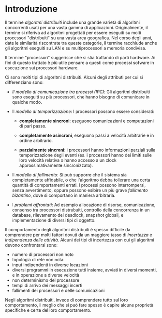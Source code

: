 # Introduzione

Il termine *algoritmi distribuiti* include una grande varietà di algoritmi
concorrenti usati per una vasta gamma di applicazioni. Originalmente, il
termine si riferiva ad algoritmi progettati per essere eseguiti su molti
processori "distribuiti" su una vasta area geografica. Nel corso degli anni,
date le similarità riscontrate tra queste categorie, il termine racchiude anche
gli algoritmi eseguiti su LAN e su multiprocessori a memoria condivisa.

Il termine "processori" suggerisce che si stia trattando di parti hardware. Ai
fini di questo trattato è più utile pensare a questi come processi sofware in
esecuzione sui processori hardware.

Ci sono molti tipi di algoritmi distribuiti. Alcuni degli attributi per cui si
differenziano sono:

* *Il modello di comunicazione tra processi (IPC)*: Gli algoritmi distribuiti
  sono eseguiti su più processori, che hanno bisogno di comunicare in qualche
  modo.

* Il *modello di temporizzazione*: I processori possono essere considerati:

  - **completamente sincroni**: eseguono comunicazioni e computazioni di pari
    passo. 

  * **completamente asincroni**, eseguono passi a velocità arbitrarie e in
    ordine arbitrario.

  * **parzialmente sincroni**: i processori hanno informazioni parziali sulla
    temporizzazione degli eventi (es. i processori hanno dei limiti sulle loro
    velocità relativa o hanno accesso a un clock approssimativamente
    sincronizzato).

* Il *modello di fallimento*: Si può supporre che il sistema sia completamente
  affidabile, o che l'algoritmo debba tollerare una certa quantità di
  comportamenti errati. I processi possono interrompersi, senza avvertimento,
  oppure possono esibire un più grave *fallimento bizantino*, dove si
  comportano in maniera arbitraria.

* I *problemi affrontati*: Ad esempio allocazione di risorse, comunicazione,
  consenso tra processori distrubuiti, controllo della concorrenza in un
  database, rilevamento dei deadlock, snapshot globali, e implementazione di
  diversi tipi di oggetto.

Il comportamento degli algoritmi distribuiti è spesso difficile da comprendere
per molti fattori dovuti da un maggiore tasso di *incertezza* e *indipendenza
delle attività*. Alcuni dei tipi di incertezza con cui gli algoritmi devono
confrontarsi sono:

* numero di processori non noto
* topologia di rete non nota
* input indipendenti in diverse locazioni
* diversi programmi in esecuzione tutti insieme, avviati in diversi momenti, e
  in operazione a diverse velocità
* non determinismo del processore
* tempi di arrivo dei messaggi incerti
* fallimenti dei processori e delle comunicazioni

Negli algoritmi distribuiti, invece di comprendere tutto sul loro
comportamento, il meglio che si può fare spesso è capire alcune proprietà
specifiche e certe del loro comportamento.
